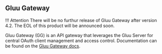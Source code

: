 ## Gluu Gateway

!!! Attention There will be no furthur release of Gluu Gateway after version 4.2. The EOL of this product will be announced soon.

Gluu Gateway (GG) is an API gateway that leverages the Gluu Server for central OAuth client management and access control. Documentation can be found on the [Gluu Gateway docs](https://gluu.org/docs/gg).
